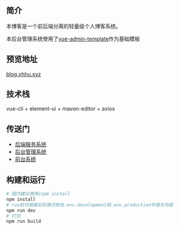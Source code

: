 ## 简介

本博客是一个前后端分离的轻量级个人博客系统。

本后台管理系统使用了[vue-admin-template](https://github.com/PanJiaChen/vue-admin-template)作为基础模板

## 预览地址

[blog.yhhu.xyz](http://blog.yhhu.xyz)

## 技术栈

vue-cli + element-ui + mavon-editor + axios

## 传送门

- [后端服务系统](https://github.com/yhuihu/blog-back)
- [后台管理系统](https://github.com/yhuihu/yhhu_blog_admin)
- [前台系统](https://github.com/yhuihu/yhhu_blog_front)

## 构建和运行

```bash
# 国内建议使用cnpm install
npm install
# run前可根据实际情况修改.env.development和.env.production中相关内容
npm run dev
# 打包
npm run build
```
